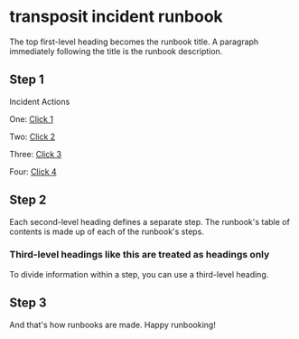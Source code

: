 # transposit incident runbook

The top first-level heading becomes the runbook title. A paragraph immediately following the title is the runbook description.

## Step 1

Incident Actions

One:
[Click 1](https://console.monkey.transposit.com/mc/t/transposit/actions/workflow)

Two:
[Click 2](https://console.monkey.transposit.com/mc/t/transposit/actions/workflow)

Three:
[Click 3](https://console.monkey.transposit.com/mc/t/transposit/actions/workflow)

Four:
[Click 4](https://console.monkey.transposit.com/mc/t/transposit/actions/workflow)
## Step 2

Each second-level heading defines a separate step. The runbook's table of contents is made up of each of the runbook's steps.

### Third-level headings like this are treated as headings only

To divide information within a step, you can use a third-level heading.

## Step 3

And that's how runbooks are made. Happy runbooking!
